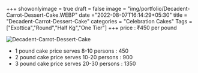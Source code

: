 +++
showonlyimage = true
draft = false
image = "img/portfolio/Decadent-Carrot-Dessert-Cake.WEBP"
date ="2022-08-07T16:14:29+05:30"
title = "Decadent-Carrot-Dessert-Cake"
categories = "Celebration Cakes"
Tags = ["Exottica","Round","Half Kg","One Tier"]
+++
price : ₹450 per pound
<!--more-->
![Decadent-Carrot-Dessert-Cake](/img/portfolio/Decadent-Carrot-Dessert-Cake.WEBP)
* 1 pound cake price serves 8-10 persons : 450
* 2 pound cake price serves 10-20 persons : 900
* 3 pound cake price serves 20-30 persons : 1350
